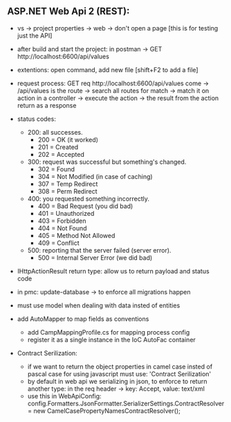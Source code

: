 ## ASP.NET Web Api 2 (REST):

- vs -> project properties -> web -> don't open a page [this is for testing just the API]
- after build and start the project: in postman -> GET http://localhost:6600/api/values
- extentions: open command, add new file [shift+F2 to add a file]

- request process: GET req http://localhost:6600/api/values come -> /api/values is the route -> search all routes for match -> match it on action in a controller -> execute the action -> the result from the action return as a response
- status codes: 
  - 200: all successes.
    - 200 = OK (it worked)
    - 201 = Created
    - 202 = Accepted
  - 300: request was successful but something's changed.
    - 302 = Found
    - 304 = Not Modified (in case of caching)
    - 307 = Temp Redirect
    - 308 = Perm Redirect
  - 400: you requested something incorrectly.
    - 400 = Bad Request (you did bad)
    - 401 = Unauthorized
    - 403 = Forbidden
    - 404 = Not Found
    - 405 = Method Not Allowed
    - 409 = Conflict
  - 500: reporting that the server failed (server error).
    - 500 = Internal Server Error (we did bad)

- IHttpActionResult return type: allow us to return payload and status code
- in pmc: update-database -> to enforce all migrations happen

- must use model when dealing with data insted of entities
- add AutoMapper to map fields as conventions
  - add CampMappingProfile.cs for mapping process config
  - register it as a single instance in the IoC AutoFac container 

- Contract Serilization:
  - if we want to return the object properties in camel case insted of pascal case for using javascript must use: 'Contract Serilization'
  - by default in web api we serializing in json, to enforce to return another type: in the req header -> key: Accept, value: text/xml
  - use this in WebApiConfig: config.Formatters.JsonFormatter.SerializerSettings.ContractResolver = new CamelCasePropertyNamesContractResolver();
